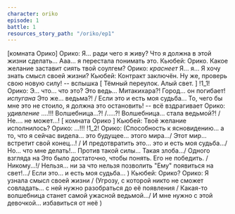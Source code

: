 ```yaml
---
character: oriko
episode: 1
battle: 1
resources_story_path: "/oriko/ep1"
---
```

[комната Орико]
Орико: Я... ради чего я живу? Что я должна в этой жизни сделать... Ааа... я перестала понимать это.
Кьюбей: Орико. Какое желание заставит сиять твой соулгем?
Орико: *краснеет* Я... я... Я хочу знать смысл своей жизни?
Кьюбей: Контракт заключён. Ну же, проверь свою новую силу!
-- вспышка
[ Тёмный переулок. Алый свет. ]
!1_1!
Орико: Э... что... что это? Это ведь... Митакихара?! Город... он погибает! *испугана* Это же... ведьма?! / Если это и есть моя судьба... То, чего бы мне это не стоило, я должна это остановить!
-- всё вздрагивает
Орико: *удивление* ....!!! Волшебница...?! /.....?! Волшебница... стала ведьмой?! /Не.... не может...!
[ комната Орико ]
Кьюбей: Твоё желание исполнилось?
Орико: ...!!!
!1_2!
Орико: (Способность к ясновидению... а то, что я сейчас видела... это будущее... этого мира.../ Этот мир... встретит свой конец...! / И предотвратить это... это и есть моя судьба.../Но... что мне делать!... Против такой силы... Такая злоба.../ Одного взгляда на Это было достаточно, чтобы понять. Его не победить. / Никому...!/ Нельзя... ни за что нельзя позволить "Ему" появиться на свет!.../ Если это... и есть моя судьба... )
Кьюбей: Орико?
Орико: Я узнала смысл своей жизни / (Угрозу, с которой никто не сможет совладать... с ней нужно разобраться до её появления / Какая-то волшебница станет самой ужасной ведьмой.../ И мне нужно с этой девочкой... избавиться от неё )
